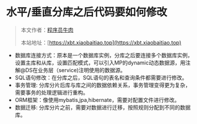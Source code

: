 # 水平/垂直分库之后代码要如何修改

> 本文作者：[程序员牛肉](https://github.com/luoye6)
>
> 本站地址：[https://xbt.xiaobaitiao.top](https://xbt.xiaobaitiao.top)

- 数据库连接方式：原本是一个数据库实例，分库之后要连接多个数据库实例，设置主库和从库，设置匹配模式，可以引入MP的dynamic动态数据源，用注解@DS在业务层（service)注明使用的数据源。
- SQL语句修改：在分库之后，SQL语句的表名和查询条件都需要进行修改。
- 事务管理: 分库分片后库与库之间的数据依赖关系，事务管理变得更为复杂，需要事务的处理逻辑进行重构。
- ORM框架：像使用mybatis,jpa,hibernate，需要对配置文件进行修改。
- 数据迁移: 分库分片之前，需要对数据进行迁移，按照规则分配到不同的数据库。